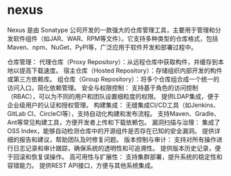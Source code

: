 # nexus
Nexus 是由 Sonatype 公司开发的一款强大的仓库管理工具，主要用于管理和分发软件组件（如JAR、WAR、RPM等文件）。它支持多种类型的仓库格式，包括Maven、npm、NuGet、PyPI等，广泛应用于软件开发和部署过程中。

仓库管理：
代理仓库（Proxy Repository）：从远程仓库中获取构件，并缓存到本地以提高下载速度。
宿主仓库（Hosted Repository）：存储组织内部开发的构件或第三方依赖库。
组仓库（Group Repository）：将多个仓库组合成一个统一的访问入口，简化依赖管理。
安全与权限控制：
支持基于角色的访问控制（RBAC），可以为不同的用户和团队设置细粒度的权限。
提供LDAP集成，便于企业级用户的认证和授权管理。
构建集成：
无缝集成CI/CD工具（如Jenkins、GitLab CI、CircleCI等），支持自动化构建和发布流程。
支持Maven、Gradle、Ant等常见构建工具，方便开发者上传和下载依赖包。
漏洞扫描与治理：
集成了OSS Index，能够自动检测仓库中的开源组件是否存在已知的安全漏洞。
提供详细的报告和建议，帮助团队及时修复问题。
版本控制与审计：
支持对所有操作进行日志记录和审计跟踪，确保系统的透明性和可追溯性。
提供版本历史记录，便于回滚和恢复误操作。
高可用性与扩展性：
支持集群部署，提升系统的稳定性和容错能力。
提供REST API接口，方便与其他系统集成。

